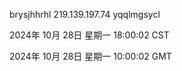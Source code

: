 brysjhhrhl 219.139.197.74 yqqlmgsycl

2024年 10月 28日 星期一 18:00:02 CST

2024年 10月 28日 星期一 10:00:02 GMT
